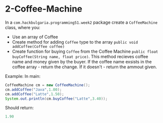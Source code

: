 # 2-Coffee-Machine

In a `com.hackbulgaria.programming51.week2` package create a `CoffeeMachine` class, where you:

* Use an array of Coffee
* Create method for adding `Coffee` type to the array `public void addCoffee(Coffee coffee)`
* Create function for buying `Coffee` from the Coffee Machine `public float buyCoffee(String name, float price)`. This method recieves coffee name and money given by the buyer. If the coffee name exsists in the coffee array - return the change. If it doesn't - return the ammout given.

Example:
In main:

```java
CoffeeMachine cm = new CoffeeMachine();
cm.addCoffee("Java",1.00);
cm.addCoffee("Latte",1.50);
System.out.println(cm.buyCoffee("Latte",3.40));
```

Should return:

```java
1.90
```